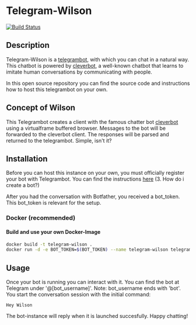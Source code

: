 # Telegram-Wilson
[![Build Status](https://drone.quving.com/api/badges/Quving/telegram-wilson/status.svg)](https://drone.quving.com/Quving/telegram-wilson)

## Description
Telegram-Wilson is a [telegrambot](https://core.telegram.org/bots/api), with which you can chat in a natural way. This chatbot is powered by [cleverbot](https://www.cleverbot.com/), a well-known chatbot that learns to imitate human conversations by communicating with people.

In this open source repository you can find the source code and instructions how to host this telegrambot on your own.

## Concept of Wilson
This Telegrambot creates a client with the famous chatter bot [cleverbot](http://www.cleverbot.com/) using a virtualframe buffered browser. Messages to the bot will be forwarded to the cleverbot client. The responses will be parsed and returned to the telegrambot. Simple, isn't it?

## Installation
Before you can host this instance on your own, you must officially register your bot with Telegrambot. You can find the instructions [here](https://core.telegram.org/bots) (3. How do i create a bot?)

After you had the conversation with Botfather, you received a bot_token. This bot_token is relevant for the setup.

### Docker (recommended)
#### Build and use your own Docker-Image
```bash
docker build -t telegram-wilson .
docker run -d -e BOT_TOKEN=$(BOT_TOKEN) --name telegram-wilson telegrambot-wilson
```

## Usage
Once your bot is running you can interact with it. You can find the bot at Telegram under '@[bot_username]'. Note: bot_username ends with 'bot'. You start the conversation session with the initial command:
```
Hey Wilson
```

The bot-instance will reply when it is launched succesfully. Happy chatting!

